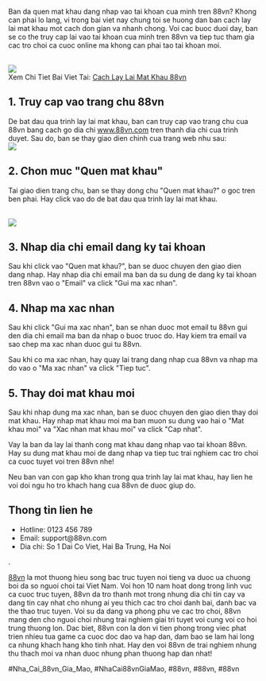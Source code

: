 <p>Ban da quen mat khau dang nhap vao tai khoan cua minh tren 88vn? Khong can phai lo lang, vi trong bai viet nay chung toi se huong dan ban cach lay lai mat khau mot cach don gian va nhanh chong. Voi cac buoc duoi day, ban se co the truy cap lai vao tai khoan cua minh tren 88vn va tiep tuc tham gia cac tro choi ca cuoc online ma khong can phai tao tai khoan moi.</p><br><img src="https://88vn.mba/wp-content/uploads/2025/02/cach-lay-lai-mat-khau-88vn-2.webp"></br>
Xem Chi Tiet Bai Viet Tai: <a href="https://88vn.mba/cach-lay-lai-mat-khau-88vn/">Cach Lay Lai Mat Khau 88vn</a><h2>1. Truy cap vao trang chu 88vn</h2><p>De bat dau qua trinh lay lai mat khau, ban can truy cap vao trang chu cua 88vn bang cach go dia chi <a href="https://www.88vn.com" target="_blank">www.88vn.com</a> tren thanh dia chi cua trinh duyet. Sau do, ban se thay giao dien chinh cua trang web nhu sau:<br><img src="https://88vn.mba/wp-content/uploads/2025/02/khong-rut-duoc-tien-tren-88vn.webp"></br><h2>2. Chon muc "Quen mat khau"</h2><p>Tai giao dien trang chu, ban se thay dong chu "Quen mat khau?" o goc tren ben phai. Hay click vao do de bat dau qua trinh lay lai mat khau.</p><br><img src="https://88vn.mba/wp-content/uploads/2025/02/loi-thuong-gap-tren-88vn.webp"></br><h2>3. Nhap dia chi email dang ky tai khoan</h2><p>Sau khi click vao "Quen mat khau?", ban se duoc chuyen den giao dien dang nhap. Hay nhap dia chi email ma ban da su dung de dang ky tai khoan tren 88vn vao o "Email" va click "Gui ma xac nhan".<h2>4. Nhap ma xac nhan</h2><p>Sau khi click "Gui ma xac nhan", ban se nhan duoc mot email tu 88vn gui den dia chi email ma ban da nhap o buoc truoc do. Hay kiem tra email va sao chep ma xac nhan duoc gui tu 88vn.</p><p>Sau khi co ma xac nhan, hay quay lai trang dang nhap cua 88vn va nhap ma do vao o "Ma xac nhan" va click "Tiep tuc".<h2>5. Thay doi mat khau moi</h2><p>Sau khi nhap dung ma xac nhan, ban se duoc chuyen den giao dien thay doi mat khau. Hay nhap mat khau moi ma ban muon su dung vao hai o "Mat khau moi" va "Xac nhan mat khau moi" va click "Cap nhat".</p><p>Vay la ban da lay lai thanh cong mat khau dang nhap vao tai khoan 88vn. Hay su dung mat khau moi de dang nhap va tiep tuc trai nghiem cac tro choi ca cuoc tuyet voi tren 88vn nhe!</p><p>Neu ban van con gap kho khan trong qua trinh lay lai mat khau, hay lien he voi doi ngu ho tro khach hang cua 88vn de duoc giup do.</p><h2>Thong tin lien he</h2><ul>
<li>Hotline: 0123 456 789</li>
<li>Email: support@88vn.com</li>
<li>Dia chi: So 1 Dai Co Viet, Hai Ba Trung, Ha Noi</li>
</ul><p>.

<a href="https://88vn.mba/">88vn</a> la mot thuong hieu song bac truc tuyen noi tieng va duoc ua chuong boi da so nguoi choi tai Viet Nam. Voi hon 10 nam hoat dong trong linh vuc ca cuoc truc tuyen, 88vn da tro thanh mot trong nhung dia chi tin cay va dang tin cay nhat cho nhung ai yeu thich cac tro choi danh bai, danh bac va the thao truc tuyen. Voi su da dang va phong phu ve cac tro choi, 88vn mang den cho nguoi choi nhung trai nghiem giai tri tuyet voi cung voi co hoi trung thuong lon. Dac biet, 88vn con la don vi tien phong trong viec phat trien nhieu tua game ca cuoc doc dao va hap dan, dam bao se lam hai long ca nhung khach hang kho tinh nhat. Hay den voi 88vn de trai nghiem nhung thu thach moi va nhan duoc nhung phan thuong hap dan nhat!</p>
#Nha_Cai_88vn_Gia_Mao, #NhaCai88vnGiaMao, #88vn, #88vn, #88vn
